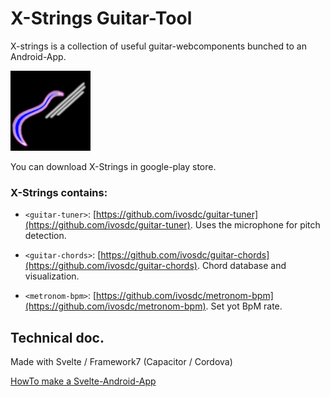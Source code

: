 # X-Strings Guitar-Tool
X-strings is a collection of useful guitar-webcomponents bunched to an Android-App.

![X-Strings Guitar-Tool](public/icons/128x128.png)


You can download X-Strings in google-play store.



### X-Strings contains:

- `<guitar-tuner>`: [https://github.com/ivosdc/guitar-tuner](https://github.com/ivosdc/guitar-tuner). Uses the microphone for pitch detection.


- `<guitar-chords>`: [https://github.com/ivosdc/guitar-chords](https://github.com/ivosdc/guitar-chords). Chord database and visualization.


- `<metronom-bpm>`: [https://github.com/ivosdc/metronom-bpm](https://github.com/ivosdc/metronom-bpm). Set yot BpM rate.


## Technical doc.
Made with Svelte / Framework7 (Capacitor / Cordova)

[HowTo make a Svelte-Android-App](./HowToSvelteAndroidApp "HowTo make a Svelte-Android-App")
